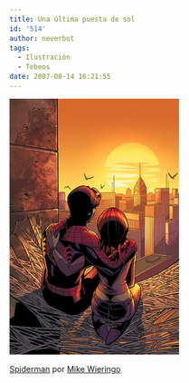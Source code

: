 ```yaml
---
title: Una última puesta de sol
id: '514'
author: neverbot
tags:
  - Ilustración
  - Tebeos
date: 2007-08-14 16:21:55
---
```


[![Spiderman por Mike Wieringo](./una-ultima-puesta-de-sol/spidermanwieringosmall.jpg "Spiderman por Mike Wieringo")](https://neverbot.com/ilustracion/una-ultima-puesta-de-sol/spidermanwieringosmalljpg/ "Spiderman por Mike Wieringo")

[Spiderman](http://en.wikipedia.org/wiki/Spiderman) por [Mike Wieringo](http://en.wikipedia.org/wiki/Mike_Wieringo)